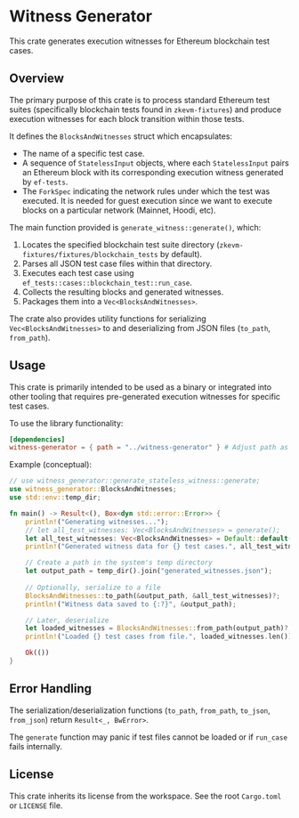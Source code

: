 # Witness Generator

This crate generates execution witnesses for Ethereum blockchain test cases.

## Overview

The primary purpose of this crate is to process standard Ethereum test suites (specifically blockchain tests found in `zkevm-fixtures`) and produce execution witnesses for each block transition within those tests.

It defines the `BlocksAndWitnesses` struct which encapsulates:

- The name of a specific test case.
- A sequence of `StatelessInput` objects, where each `StatelessInput` pairs an Ethereum block with its corresponding execution witness generated by `ef-tests`.
- The `ForkSpec` indicating the network rules under which the test was executed. It is needed for guest execution since we want to execute blocks on a particular network (Mainnet, Hoodi, etc).

The main function provided is `generate_witness::generate()`, which:

1. Locates the specified blockchain test suite directory (`zkevm-fixtures/fixtures/blockchain_tests` by default).
2. Parses all JSON test case files within that directory.
3. Executes each test case using `ef_tests::cases::blockchain_test::run_case`.
4. Collects the resulting blocks and generated witnesses.
5. Packages them into a `Vec<BlocksAndWitnesses>`.

The crate also provides utility functions for serializing `Vec<BlocksAndWitnesses>` to and deserializing from JSON files (`to_path`, `from_path`).

## Usage

This crate is primarily intended to be used as a binary or integrated into other tooling that requires pre-generated execution witnesses for specific test cases.

To use the library functionality:

```toml
[dependencies]
witness-generator = { path = "../witness-generator" } # Adjust path as needed
```

Example (conceptual):

```rust
// use witness_generator::generate_stateless_witness::generate;
use witness_generator::BlocksAndWitnesses;
use std::env::temp_dir;

fn main() -> Result<(), Box<dyn std::error::Error>> {
    println!("Generating witnesses...");
    // let all_test_witnesses: Vec<BlocksAndWitnesses> = generate();
    let all_test_witnesses: Vec<BlocksAndWitnesses> = Default::default();
    println!("Generated witness data for {} test cases.", all_test_witnesses.len());

    // Create a path in the system's temp directory
    let output_path = temp_dir().join("generated_witnesses.json");
    
    // Optionally, serialize to a file
    BlocksAndWitnesses::to_path(&output_path, &all_test_witnesses)?;
    println!("Witness data saved to {:?}", &output_path);

    // Later, deserialize
    let loaded_witnesses = BlocksAndWitnesses::from_path(output_path)?;
    println!("Loaded {} test cases from file.", loaded_witnesses.len());

    Ok(())
}
```

## Error Handling

The serialization/deserialization functions (`to_path`, `from_path`, `to_json`, `from_json`) return `Result<_, BwError>`.

The `generate` function may panic if test files cannot be loaded or if `run_case` fails internally.

## License

This crate inherits its license from the workspace. See the root `Cargo.toml` or `LICENSE` file.
